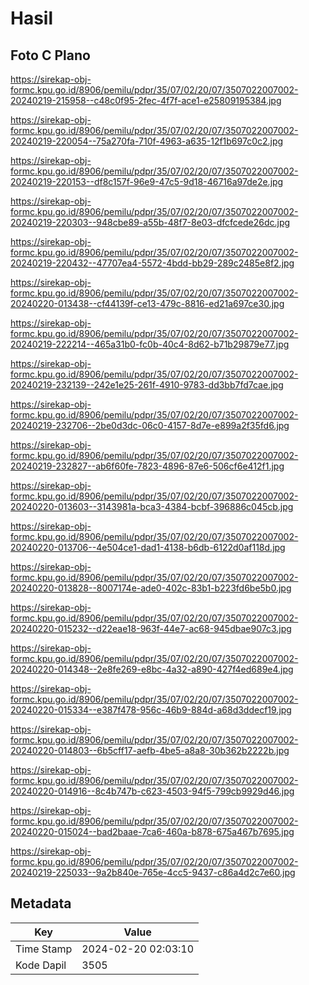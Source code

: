 # Hasil

## Foto C Plano

https://sirekap-obj-formc.kpu.go.id/8906/pemilu/pdpr/35/07/02/20/07/3507022007002-20240219-215958--c48c0f95-2fec-4f7f-ace1-e25809195384.jpg

https://sirekap-obj-formc.kpu.go.id/8906/pemilu/pdpr/35/07/02/20/07/3507022007002-20240219-220054--75a270fa-710f-4963-a635-12f1b697c0c2.jpg

https://sirekap-obj-formc.kpu.go.id/8906/pemilu/pdpr/35/07/02/20/07/3507022007002-20240219-220153--df8c157f-96e9-47c5-9d18-46716a97de2e.jpg

https://sirekap-obj-formc.kpu.go.id/8906/pemilu/pdpr/35/07/02/20/07/3507022007002-20240219-220303--948cbe89-a55b-48f7-8e03-dfcfcede26dc.jpg

https://sirekap-obj-formc.kpu.go.id/8906/pemilu/pdpr/35/07/02/20/07/3507022007002-20240219-220432--47707ea4-5572-4bdd-bb29-289c2485e8f2.jpg

https://sirekap-obj-formc.kpu.go.id/8906/pemilu/pdpr/35/07/02/20/07/3507022007002-20240220-013438--cf44139f-ce13-479c-8816-ed21a697ce30.jpg

https://sirekap-obj-formc.kpu.go.id/8906/pemilu/pdpr/35/07/02/20/07/3507022007002-20240219-222214--465a31b0-fc0b-40c4-8d62-b71b29879e77.jpg

https://sirekap-obj-formc.kpu.go.id/8906/pemilu/pdpr/35/07/02/20/07/3507022007002-20240219-232139--242e1e25-261f-4910-9783-dd3bb7fd7cae.jpg

https://sirekap-obj-formc.kpu.go.id/8906/pemilu/pdpr/35/07/02/20/07/3507022007002-20240219-232706--2be0d3dc-06c0-4157-8d7e-e899a2f35fd6.jpg

https://sirekap-obj-formc.kpu.go.id/8906/pemilu/pdpr/35/07/02/20/07/3507022007002-20240219-232827--ab6f60fe-7823-4896-87e6-506cf6e412f1.jpg

https://sirekap-obj-formc.kpu.go.id/8906/pemilu/pdpr/35/07/02/20/07/3507022007002-20240220-013603--3143981a-bca3-4384-bcbf-396886c045cb.jpg

https://sirekap-obj-formc.kpu.go.id/8906/pemilu/pdpr/35/07/02/20/07/3507022007002-20240220-013706--4e504ce1-dad1-4138-b6db-6122d0af118d.jpg

https://sirekap-obj-formc.kpu.go.id/8906/pemilu/pdpr/35/07/02/20/07/3507022007002-20240220-013828--8007174e-ade0-402c-83b1-b223fd6be5b0.jpg

https://sirekap-obj-formc.kpu.go.id/8906/pemilu/pdpr/35/07/02/20/07/3507022007002-20240220-015232--d22eae18-963f-44e7-ac68-945dbae907c3.jpg

https://sirekap-obj-formc.kpu.go.id/8906/pemilu/pdpr/35/07/02/20/07/3507022007002-20240220-014348--2e8fe269-e8bc-4a32-a890-427f4ed689e4.jpg

https://sirekap-obj-formc.kpu.go.id/8906/pemilu/pdpr/35/07/02/20/07/3507022007002-20240220-015334--e387f478-956c-46b9-884d-a68d3ddecf19.jpg

https://sirekap-obj-formc.kpu.go.id/8906/pemilu/pdpr/35/07/02/20/07/3507022007002-20240220-014803--6b5cff17-aefb-4be5-a8a8-30b362b2222b.jpg

https://sirekap-obj-formc.kpu.go.id/8906/pemilu/pdpr/35/07/02/20/07/3507022007002-20240220-014916--8c4b747b-c623-4503-94f5-799cb9929d46.jpg

https://sirekap-obj-formc.kpu.go.id/8906/pemilu/pdpr/35/07/02/20/07/3507022007002-20240220-015024--bad2baae-7ca6-460a-b878-675a467b7695.jpg

https://sirekap-obj-formc.kpu.go.id/8906/pemilu/pdpr/35/07/02/20/07/3507022007002-20240219-225033--9a2b840e-765e-4cc5-9437-c86a4d2c7e60.jpg


## Metadata

| Key        | Value               |
| ---------- | ------------------- |
| Time Stamp | 2024-02-20 02:03:10 |
| Kode Dapil | 3505                |



